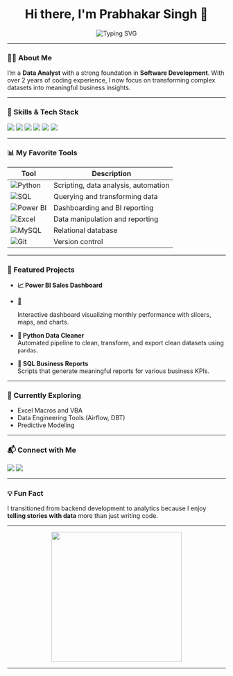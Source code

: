 <h1 align="center">Hi there, I'm Prabhakar Singh 👋</h1>

<p align="center">
  <img src="https://readme-typing-svg.demolab.com?font=Fira+Code&duration=2000&pause=1000&color=3C8CFF&width=435&lines=Data+Analyst+Power+BI+Analyst;Ex-Software+Developer;Python+%7C+SQL+%7C+Power+BI+%7C+Excel;Transforming+data+into+insights!" alt="Typing SVG" />
</p>

---

### 👨‍💻 About Me

I’m a **Data Analyst** with a strong foundation in **Software Development**. With over 2 years of coding experience, I now focus on transforming complex datasets into meaningful business insights.

---

### 🧠 Skills & Tech Stack

<p align="left">
  <img src="https://img.shields.io/badge/Python-3776AB?style=for-the-badge&logo=python&logoColor=white" />
  <img src="https://img.shields.io/badge/SQL-336791?style=for-the-badge&logo=postgresql&logoColor=white" />
  <img src="https://img.shields.io/badge/Power%20BI-F2C811?style=for-the-badge&logo=powerbi&logoColor=black" />
  <img src="https://img.shields.io/badge/Microsoft%20Excel-217346?style=for-the-badge&logo=microsoft-excel&logoColor=white" />
  <img src="https://img.shields.io/badge/MySQL-005C84?style=for-the-badge&logo=mysql&logoColor=white" />
  <img src="https://img.shields.io/badge/Git-F05032?style=for-the-badge&logo=git&logoColor=white" />

</p>

---

### 📊 My Favorite Tools

| Tool        | Description |
|-------------|-------------|
| ![Python](https://img.icons8.com/color/48/000000/python.png) | Scripting, data analysis, automation |
| ![SQL](https://img.icons8.com/ios-filled/50/00758f/sql.png) | Querying and transforming data |
| ![Power BI](https://img.icons8.com/color/48/000000/power-bi.png) | Dashboarding and BI reporting |
| ![Excel](https://img.icons8.com/color/48/000000/microsoft-excel-2019--v1.png) | Data manipulation and reporting |
| ![MySQL](https://img.icons8.com/ios-filled/50/00618A/mysql-logo.png) | Relational database |
| ![Git](https://img.icons8.com/color/48/000000/git.png) | Version control |


---

### 📂 Featured Projects

- **📈 Power BI Sales Dashboard**
- [🔗](https://github.com/prabhakarsingh45111/movie_dataset)

  Interactive dashboard visualizing monthly performance with slicers, maps, and charts.

- **🐍 Python Data Cleaner**  
  Automated pipeline to clean, transform, and export clean datasets using `pandas`.

- **🧾 SQL Business Reports**  
  Scripts that generate meaningful reports for various business KPIs.

---

### 🚀 Currently Exploring

- Excel Macros and VBA  
- Data Engineering Tools (Airflow, DBT)  
- Predictive Modeling

---

### 📬 Connect with Me

<p>
  <a href="mailto:prabhakar9374@gmail.com"><img src="https://img.shields.io/badge/Gmail-D14836?style=for-the-badge&logo=gmail&logoColor=white" /></a>
  <a href="https://www.linkedin.com/in/prabhakarsingh001"><img src="https://img.shields.io/badge/LinkedIn-0077B5?style=for-the-badge&logo=linkedin&logoColor=white" /></a>
  <!-- Optional: Add a portfolio site -->
</p>

---

### 💡 Fun Fact

I transitioned from backend development to analytics because I enjoy **telling stories with data** more than just writing code.

---

<p align="center">
  <img src="https://media.giphy.com/media/3o6ZsYm5n3FgsGZMRm/giphy.gif" width="300" />
</p>





---
